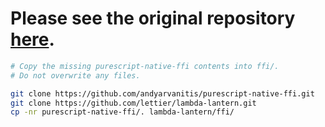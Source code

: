 # Please see the original repository [here](https://github.com/andyarvanitis/purescript-native-ffi).

```bash
# Copy the missing purescript-native-ffi contents into ffi/.
# Do not overwrite any files.

git clone https://github.com/andyarvanitis/purescript-native-ffi.git
git clone https://github.com/lettier/lambda-lantern.git
cp -nr purescript-native-ffi/. lambda-lantern/ffi/
```
